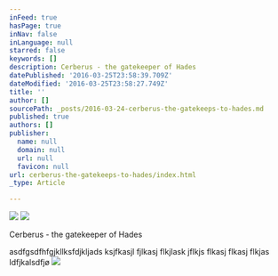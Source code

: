 ```yaml
---
inFeed: true
hasPage: true
inNav: false
inLanguage: null
starred: false
keywords: []
description: Cerberus - the gatekeeper of Hades
datePublished: '2016-03-25T23:58:39.709Z'
dateModified: '2016-03-25T23:58:27.749Z'
title: ''
author: []
sourcePath: _posts/2016-03-24-cerberus-the-gatekeeps-to-hades.md
published: true
authors: []
publisher:
  name: null
  domain: null
  url: null
  favicon: null
url: cerberus-the-gatekeeps-to-hades/index.html
_type: Article

---
```

![](https://the-grid-user-content.s3-us-west-2.amazonaws.com/e6435def-b88e-432a-905e-6c65c14e7b2f.jpg)
![](https://the-grid-user-content.s3-us-west-2.amazonaws.com/0f118d63-25c3-4626-8a42-4ef56bf78649.jpg)

Cerberus - the gatekeeper of Hades

asdfgsdfhfgjkllksfdjkljads ksjfkasjl fjlkasj flkjlask jflkjs flkasj flkasj flkjas ldfjkalsdfjø
![](https://the-grid-user-content.s3-us-west-2.amazonaws.com/15e0bb98-60e6-4f54-b2ce-c2a66b9a2076.jpg)